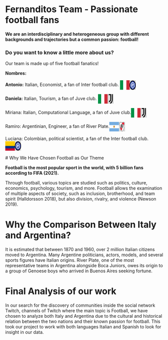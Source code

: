 
# Fernanditos Team - Passionate football fans

**We are an interdisciplinary and heterogeneous group with different backgrounds and trajectories but a common passion: football!**

### Do you want to know a little more about us?

Our team is made up of five football fanatics!  
 
<div class={% if include.container == 'fluid' %}"container-fluid"{% else %}"container"{% endif %}>
        <div class="row">
            <div class="col-md-12 col-sm-12">
                <strong>Nombres:</strong>
                <p><strong>Antonio:</strong> Italian, Economist, a fan of Inter football club. <img src="assets/images/team.png" alt="Inter Logo" style="width: 50px; height: 30px; vertical-align: middle;"></p>
                <p><strong>Daniela:</strong> Italian, Tourism, a fan of Juve club. <img src="assets/images/team-4.png" alt="Juve Logo" style="width: 50px; height: 30px; vertical-align: middle;"></p>
                <p>Miriana: Italian, Computational Language, a fan of Juve club.<img src="assets/images/team-4.png" alt="Juve Logo" style="width: 50px; height: 30px; vertical-align: middle;"></p>
                <p>Ramiro: Argentinian, Engineer, a fan of River Plate.<img src="assets/images/team-2.png" alt="River Plate Logo" style="width: 50px; height: 30px; vertical-align: middle;"></p>
                <p>Luciana: Colombian, political scientist, a fan of the Inter football club.<img src="assets/images/team-3.png" alt="Inter Logo" style="width: 50px; height: 30px; vertical-align: middle;"></p>
        </div>
    </div>
</div>
# Why We Have Chosen Football as Our Theme

**Football is the most popular sport in the world, with 5 billion fans according to FIFA (2021).**

Through football, various topics are studied such as politics, culture, economics, psychology, tourism, and more. Football allows the examination of multiple aspects of society, such as inclusion, brotherhood, and team spirit (Halldorsson 2018), but also division, rivalry, and violence (Newson 2019).

# Why the Comparison Between Italy and Argentina?

It is estimated that between 1870 and 1960, over 2 million Italian citizens moved to Argentina. Many Argentine politicians, actors, models, and several sports figures have Italian origins. River Plate, one of the most representative teams in Argentina alongside Boca Juniors, owes its origin to a group of Genoese boys who arrived in Buenos Aires seeking fortune.

# Final Analysis of our work

In our search for the discovery of communities inside the social network Twitch, channels of Twitch where the main topic is Football, we have chosen to analyze both Italy and Argentina due to the cultural and historical relation between the two nations and their known passion for football. This took our project to work with both languages Italian and Spanish to look for insight in our data.